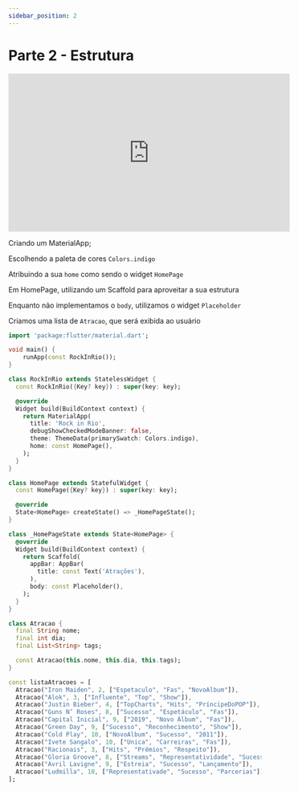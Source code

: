 ```yaml
---
sidebar_position: 2
---
```


# Parte 2 - Estrutura

<div class="video-container">
<iframe width="560" height="315" src="https://www.youtube.com/embed/dxKEuLdfmvg" title="YouTube video player" frameborder="0" allow="accelerometer; autoplay; clipboard-write; encrypted-media; gyroscope; picture-in-picture" allowfullscreen></iframe>
</div>

Criando um MaterialApp;

Escolhendo a paleta de cores `Colors.indigo`

Atribuindo a sua `home` como sendo o widget `HomePage`

Em HomePage, utilizando um Scaffold para aproveitar a sua estrutura

Enquanto não implementamos o `body`, utilizamos o widget `Placeholder`

Criamos uma lista de `Atracao`, que será exibida ao usuário




```dart
import 'package:flutter/material.dart';

void main() {
    runApp(const RockInRio());
}

class RockInRio extends StatelessWidget {
  const RockInRio({Key? key}) : super(key: key);

  @override
  Widget build(BuildContext context) {
    return MaterialApp(
      title: 'Rock in Rio',
      debugShowCheckedModeBanner: false,
      theme: ThemeData(primarySwatch: Colors.indigo),
      home: const HomePage(),
    );
  }
}

class HomePage extends StatefulWidget {
  const HomePage({Key? key}) : super(key: key);

  @override
  State<HomePage> createState() => _HomePageState();
}

class _HomePageState extends State<HomePage> {
  @override
  Widget build(BuildContext context) {
    return Scaffold(
      appBar: AppBar(
        title: const Text('Atrações'),
      ),
      body: const Placeholder(),
    );
  }
}

class Atracao {
  final String nome;
  final int dia;
  final List<String> tags;

  const Atracao(this.nome, this.dia, this.tags);
}

const listaAtracoes = [
  Atracao("Iron Maiden", 2, ["Espetaculo", "Fas", "NovoAlbum"]),
  Atracao("Alok", 3, ["Influente", "Top", "Show"]),
  Atracao("Justin Bieber", 4, ["TopCharts", "Hits", "PríncipeDoPOP"]),
  Atracao("Guns N’ Roses", 8, ["Sucesso", "Espetáculo", "Fas"]),
  Atracao("Capital Inicial", 9, ["2019", "Novo Álbum", "Fas"]),
  Atracao("Green Day", 9, ["Sucesso", "Reconhecimento", "Show"]),
  Atracao("Cold Play", 10, ["NovoAlbum", "Sucesso", "2011"]),
  Atracao("Ivete Sangalo", 10, ["Unica", "Carreiras", "Fas"]),
  Atracao("Racionais", 3, ["Hits", "Prêmios", "Respeito"]),
  Atracao("Gloria Groove", 8, ["Streams", "Representatividade", "Sucesso"]),
  Atracao("Avril Lavigne", 9, ["Estreia", "Sucesso", "Lançamento"]),
  Atracao("Ludmilla", 10, ["Representativade", "Sucesso", "Parcerias"]),
];
```